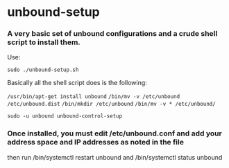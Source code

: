 # unbound-setup
### A very basic set of unbound configurations and a crude shell script to install them. 

Use:

`sudo ./unbound-setup.sh`

Basically all the shell script does is the following:

`/usr/bin/apt-get install unbound`
`/bin/mv -v /etc/unbound /etc/unbound.dist`
`/bin/mkdir /etc/unbound`
`/bin/mv -v * /etc/unbound/`

`sudo -u unbound unbound-control-setup`

### Once installed, you must edit /etc/unbound.conf and add your address space and IP addresses as noted in the file
then run /bin/systemctl restart unbound and /bin/systemctl status unbound
